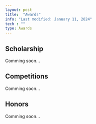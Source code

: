 ```yaml
---
layout: post
title:  "Awards"
info: "Last modified: January 11, 2024"
tech : ""
type: Awards
---
```


## Scholarship
Comming soon...  


## Competitions
Comming soon...  


## Honors
Comming soon...  
